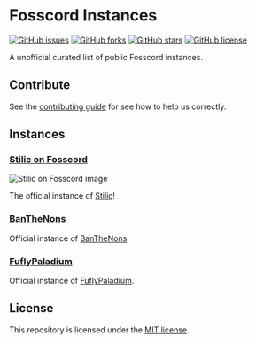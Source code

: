 # Fosscord Instances
[![GitHub issues](https://img.shields.io/github/issues/Stilic/fosscord-instances)](https://github.com/Stilic/fosscord-instances/issues)
[![GitHub forks](https://img.shields.io/github/forks/Stilic/fosscord-instances)](https://github.com/Stilic/fosscord-instances/network)
[![GitHub stars](https://img.shields.io/github/stars/Stilic/fosscord-instances)](https://github.com/Stilic/fosscord-instances/stargazers)
[![GitHub license](https://img.shields.io/github/license/Stilic/fosscord-instances)](https://github.com/Stilic/fosscord-instances/blob/main/LICENSE)

A unofficial curated list of public Fosscord instances.

## Contribute
See the [contributing guide](CONTRIBUTING.md) for see how to help us correctly.

## Instances

### [Stilic on Fosscord](https://fosscord.stilic.ynh.fr)
![Stilic on Fosscord image](https://github.com/stilic.png?size=50)

The official instance of [Stilic](https://github.com/Stilic)!
### [BanTheNons](https://discord.banthenons.com)
Official instance of [BanTheNons](https://github.com/BanTheNons).
### [FuflyPaladium](http://discord.fufly.xyz)
Official instance of [FuflyPaladium](FuflyPaladium).

## License
This repository is licensed under the [MIT license](LICENSE).
